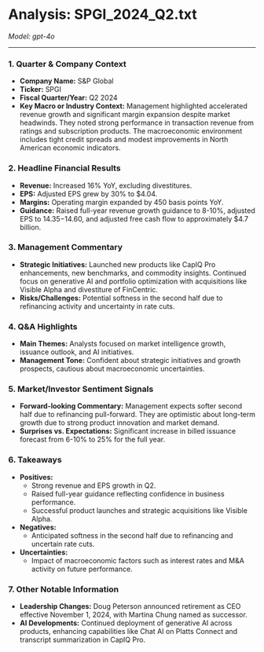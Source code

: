 # Analysis: SPGI_2024_Q2.txt

*Model: gpt-4o*

---

### 1. Quarter & Company Context
- **Company Name:** S&P Global
- **Ticker:** SPGI
- **Fiscal Quarter/Year:** Q2 2024
- **Key Macro or Industry Context:** Management highlighted accelerated revenue growth and significant margin expansion despite market headwinds. They noted strong performance in transaction revenue from ratings and subscription products. The macroeconomic environment includes tight credit spreads and modest improvements in North American economic indicators.

### 2. Headline Financial Results
- **Revenue:** Increased 16% YoY, excluding divestitures.
- **EPS:** Adjusted EPS grew by 30% to $4.04.
- **Margins:** Operating margin expanded by 450 basis points YoY.
- **Guidance:** Raised full-year revenue growth guidance to 8-10%, adjusted EPS to $14.35-$14.60, and adjusted free cash flow to approximately $4.7 billion.

### 3. Management Commentary
- **Strategic Initiatives:** Launched new products like CapIQ Pro enhancements, new benchmarks, and commodity insights. Continued focus on generative AI and portfolio optimization with acquisitions like Visible Alpha and divestiture of FinCentric.
- **Risks/Challenges:** Potential softness in the second half due to refinancing activity and uncertainty in rate cuts.

### 4. Q&A Highlights
- **Main Themes:** Analysts focused on market intelligence growth, issuance outlook, and AI initiatives.
- **Management Tone:** Confident about strategic initiatives and growth prospects, cautious about macroeconomic uncertainties.

### 5. Market/Investor Sentiment Signals
- **Forward-looking Commentary:** Management expects softer second half due to refinancing pull-forward. They are optimistic about long-term growth due to strong product innovation and market demand.
- **Surprises vs. Expectations:** Significant increase in billed issuance forecast from 6-10% to 25% for the full year.

### 6. Takeaways
- **Positives:**
  - Strong revenue and EPS growth in Q2.
  - Raised full-year guidance reflecting confidence in business performance.
  - Successful product launches and strategic acquisitions like Visible Alpha.
- **Negatives:**
  - Anticipated softness in the second half due to refinancing and uncertain rate cuts.
- **Uncertainties:**
  - Impact of macroeconomic factors such as interest rates and M&A activity on future performance.

### 7. Other Notable Information
- **Leadership Changes:** Doug Peterson announced retirement as CEO effective November 1, 2024, with Martina Chung named as successor.
- **AI Developments:** Continued deployment of generative AI across products, enhancing capabilities like Chat AI on Platts Connect and transcript summarization in CapIQ Pro.